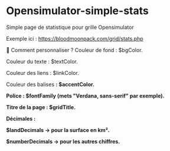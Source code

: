 # Opensimulator-simple-stats
Simple page de statistique pour grille Opensimulator 

Exemple ici : https://bloodmoonpack.com/grid/stats.php


📝 Comment personnaliser  ?
Couleur de fond :  $bgColor.

Couleur du texte : $textColor.

Couleur des liens : $linkColor.

Couleur des balises <b> : $accentColor.

Police : $fontFamily (mets "Verdana, sans-serif" par exemple).

Titre de la page : $gridTitle.

Décimales :

$landDecimals → pour la surface en km².

$numberDecimals → pour les autres chiffres.
